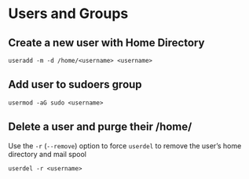 # Users and Groups

## Create a new user with Home Directory

```text
useradd -m -d /home/<username> <username>
```

## Add user to sudoers group

```text
usermod -aG sudo <username>
```

## Delete a user and purge their /home/

Use the `-r` \(`--remove`\) option to force `userdel` to remove the user’s home directory and mail spool

```text
userdel -r <username>
```


